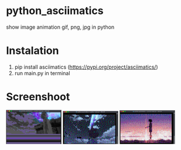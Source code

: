 # python_asciimatics
show image animation gif, png, jpg in python

# Instalation
1. pip install asciimatics (https://pypi.org/project/asciimatics/)
2. run main.py in terminal

# Screenshoot
<img src="assets/ss/ss3.png" width ="30%"> <img src="assets/ss/ss4.png" width ="30%">
<img src="assets/ss/ss5.png" width ="30%">